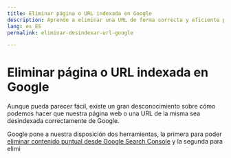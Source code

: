 ```yaml
---
title: Eliminar página o URL indexada en Google
description: Aprende a eliminar una URL de forma correcta y eficiente para que no vuelva a aparecer en Google
lang: es_ES
permalink: eliminar-desindexar-url-google

---
```


# Eliminar página o URL indexada en Google

Aunque pueda parecer fácil, existe un gran desconocimiento sobre cómo podemos hacer que nuestra página web o una URL de la misma sea desindexada correctamente de Google.

Google pone a nuestra disposición dos herramientas, la primera para poder [eliminar contenido puntual desde Google Search Console](https://www.google.com/webmasters/tools/url-removal) y la segunda para elimi
<!--stackedit_data:
eyJoaXN0b3J5IjpbLTMwNTAzODc3OV19
-->